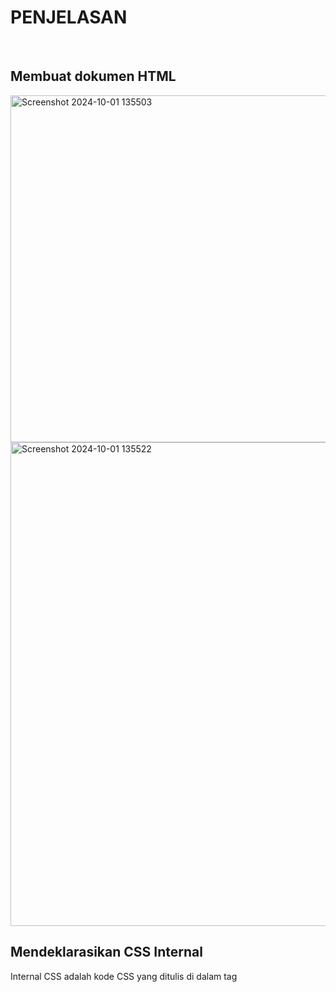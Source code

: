 <h1>PENJELASAN</h1>
<br>
<h2>Membuat dokumen HTML</h2>
<img width="555" alt="Screenshot 2024-10-01 135503" src="https://github.com/user-attachments/assets/faff9ab8-0070-4508-867d-078ffbf4169c">
<img width="774" alt="Screenshot 2024-10-01 135522" src="https://github.com/user-attachments/assets/8ad835f7-1d7d-4c8a-ae5b-a20f29f4fda3">
<br>
<h2>Mendeklarasikan CSS Internal</h2>
<p>Internal CSS adalah kode CSS yang ditulis di dalam tag <style> dan kode HTML dituliskan di bagian atas (header) file HTML. Internal CSS dapat digunakan untuk membuat tampilan pada satu halaman website dan tidak digunakan pada halaman website yang lain.</p>
<p>Contoh Internal CSS</p>
<img width="386" alt="Screenshot 2024-10-01 135900" src="https://github.com/user-attachments/assets/e3268cc9-8c76-401f-88bd-1575d73de98a">
<img width="767" alt="Screenshot 2024-10-01 140055" src="https://github.com/user-attachments/assets/23a4b134-fce0-46f2-b4eb-376140fbabd3"><br>
<h2>Menambahkan Inline CSS</h2>
  <P>Inline CSS adalah kode CSS yang ditulis langsung pada atribut elemen HTML. Setiap elemen HTML memiliki atribut style, di situ lah inline CSS ditulis.</p>
  <img width="493" alt="Screenshot 2024-10-04 102537" src="https://github.com/user-attachments/assets/e7147ac5-8bbd-4a33-8f12-ad722673e10f">
<img width="767" alt="Screenshot 2024-10-04 102557" src="https://github.com/user-attachments/assets/3563201c-43c7-45ce-b4de-b1c2c7bd16cf"><br>
<h2>Membuat CSS Eksternal</h2>
  <p>Eksternal CSS adalah kode CSS yang ditulis terpisah dengan kode HTML Eksternal CSS ditulis di sebuah file khusus yang berekstensi .css. File eksternal CSS biasanya diletakkan setelah bagian <head> pada halaman.</p>
  <p>Untuk menggunakan file style.css dalam HTML, Anda perlu menambahkannya ke dalam file HTML. Dengan menggunakan tag <link> berikut contohnya.</p>
  <img width="458" alt="Screenshot 2024-10-04 102833" src="https://github.com/user-attachments/assets/2167ee97-2fb1-41f7-be99-3366b3a4a723">
 <br>
<h2>Menambahkan CSS Selector</h2>
<p>Class selector</P>
<p>Selector ini menargetkan elemen berdasarkan atribut class. Menggunakan class selector yang diawali dengan tanda titik (.) sangat disarankan apabila kamu ingin beberapa elemen memiliki style sama untuk menciptakan konsistensi dalam desain.</P>
  
<p>ID selector</p>
<p>ID selector menargetkan elemen berdasarkan atribut ID-nya.</p>
<P>ID dirancang untuk elemen yang unik dan harus berbeda dari elemen lainnya di halaman web. Oleh karena itu, ID selector sangat disarankan bagi elemen dengan style khusus yang berbeda dari lainnya.
Untuk menandai elemen dengan ID selector, kamu dapat menggunakan tanda pagar (#) sebelum nama ID.</P>
<img width="350" alt="Screenshot 2024-10-04 103446" src="https://github.com/user-attachments/assets/44f53375-fd53-45bc-b627-cb5657d0cf72">
<img width="776" alt="Screenshot 2024-10-04 103431" src="https://github.com/user-attachments/assets/58bc4e56-9d64-4dcf-8e26-d76faaa6988e">

  <br>

